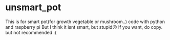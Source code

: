 # unsmart_pot

This is for smart pot(for growth vegetable or mushroom..) code with python and raspberry pi
But I think it isnt smart, but stupid😥
If you want, do copy. but not recommended :(
